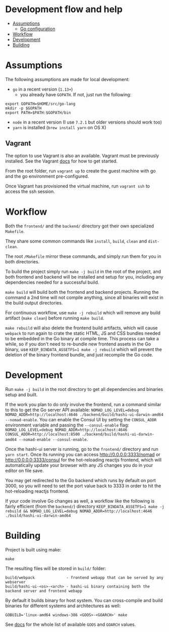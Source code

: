 # Development flow and help

- [Assumptions](#assumptions)
  * [Go configuration](#go-configuration)
- [Workflow](#workflow)
- [Development](#development)
- [Building](#building)

# Assumptions

The following assumptions are made for local development:

- `go` in a recent version (`1.13+`)
  - you already have `GOPATH`. If not, just run the following:

```
export GOPATH=$HOME/src/go-lang
mkdir -p $GOPATH
export PATH=$PATH:$GOPATH/bin
```

- `node` in a recent version (I use `7.2.1` but older versions should work too)
- `yarn` is installed (`brew install yarn` on OS X)

## Vagrant

The option to use Vagrant is also an available. Vagrant must be previously installed. See the Vagrant [docs](https://www.vagrantup.com/docs/getting-started/) for how to get started.

From the root folder, run ``` vagrant up ``` to create the guest machine with go and the go environment pre-configured.

Once Vagrant has provisioned the virtual machine, run ``` vagrant ssh ``` to access the ssh session.

# Workflow

Both the `frontend/` and the `backend/` directory got their own specialized `Makefile`.

They share some common commands like `install`, `build`, `clean` and `dist-clean`.

The root `/Makefile` mirror these commands, and simply run them for you in both directories.

To build the project simply run `make -j build` in the root of the project, and both frontend and backend will be
installed and setup for you, including any dependencies needed for a successful build.

`make build` will build both the frontend and backend projects. Running the command a 2nd time will not compile anything,
since all binaries will exist in the build output directories.

For continuous workflow, use `make -j rebuild` which will remove any build artifact (`make clean`) before running `make build`.

`make rebuild` will also delete the frontend build artifacts, which will cause `webpack` to run again to crate the static
HTML, JS and CSS bundles needed to be embedded in the Go binary at compile time. This process can take a while, so if you
don't need to re-bundle new frontend assets in the Go binary, use `KEEP_BINDATA_ASSETFS=1 make -j rebuild` which will prevent
the deletion of the binary frontend bundle, and just recompile the Go code.

# Development

Run `make -j build` in the root directory to get all dependencies and binaries setup and built.

If the work you plan to do only involve the frontend, run a command similar to this to get the Go server API available:
`NOMAD_LOG_LEVEL=debug NOMAD_ADDR=http://localhost:4646 ./backend/build/hashi-ui-darwin-amd64 --nomad-enable`. You can
enable the Consul UI by setting the `CONSUL_ADDR` environment variable and passing the `--consul-enable` flag:
`NOMAD_LOG_LEVEL=debug NOMAD_ADDR=http://localhost:4646 CONSUL_ADDR=http://localhost:8500 ./backend/build/hashi-ui-darwin-amd64 --nomad-enable --consul-enable`.

Once the hashi-ui server is running, go to the `frontend/` directory and run `yarn start`.
Once its running you can access http://0.0.0.0:3333/nomad or http://0.0.0.0:3333/consul for the hot-reloading reactjs
frontend, which will automatically update your browser with any JS changes you do in your editor on file save.

You may get redirected to the Go backend which runs by default on port 3000, so you will need to set the port value back
to 3333 in order to hit the hot-reloading reactjs frontend.

If your code involve Go changes as well, a workflow like the following is fairly efficient (from the `backend/`) directory
`KEEP_BINDATA_ASSETFS=1 make -j rebuild && NOMAD_LOG_LEVEL=debug NOMAD_ADDR=http://localhost:4646 ./build/hashi-ui-darwin-amd64`


# Building

Project is built using make:

```
make
```

The resulting files will be stored in `build/` folder:

```
build/webpack              - frontend webapp that can be served by any webserver
build/hashi-ui-<os>-<arch> - hashi-ui binary containing both the backend server and frontend webapp
```

By default it builds binary for host system. You can cross-compile and
build binaries for different systems and architectures as well:

```
GOBUILD='linux-amd64 windows-386 <GOOS>-<GOARCH>' make
```

See [docs](https://golang.org/doc/install/source) for the whole list of available `GOOS` and `GOARCH`
values.
